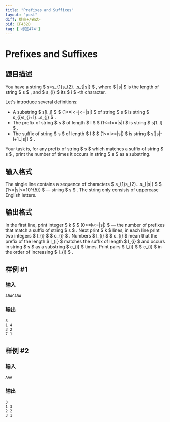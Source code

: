 ```yaml
---
title: "Prefixes and Suffixes"
layout: "post"
diff: 提高+/省选-
pid: CF432D
tag: ['标签474']
---
```


# Prefixes and Suffixes

## 题目描述

You have a string $ s=s_{1}s_{2}...s_{|s|} $ , where $ |s| $ is the length of string $ s $ , and $ s_{i} $ its $ i $ -th character.

Let's introduce several definitions:

- A substring $ s[i..j] $ $ (1<=i<=j<=|s|) $ of string $ s $ is string $ s_{i}s_{i+1}...s_{j} $ .
- The prefix of string $ s $ of length $ l $ $ (1<=l<=|s|) $ is string $ s[1..l] $ .
- The suffix of string $ s $ of length $ l $ $ (1<=l<=|s|) $ is string $ s[|s|-l+1..|s|] $ .

Your task is, for any prefix of string $ s $ which matches a suffix of string $ s $ , print the number of times it occurs in string $ s $ as a substring.

## 输入格式

The single line contains a sequence of characters $ s_{1}s_{2}...s_{|s|} $ $ (1<=|s|<=10^{5}) $ — string $ s $ . The string only consists of uppercase English letters.

## 输出格式

In the first line, print integer $ k $ $ (0<=k<=|s|) $ — the number of prefixes that match a suffix of string $ s $ . Next print $ k $ lines, in each line print two integers $ l_{i} $ $ c_{i} $ . Numbers $ l_{i} $ $ c_{i} $ mean that the prefix of the length $ l_{i} $ matches the suffix of length $ l_{i} $ and occurs in string $ s $ as a substring $ c_{i} $ times. Print pairs $ l_{i} $ $ c_{i} $ in the order of increasing $ l_{i} $ .

## 样例 #1

### 输入

```
ABACABA

```

### 输出

```
3
1 4
3 2
7 1

```

## 样例 #2

### 输入

```
AAA

```

### 输出

```
3
1 3
2 2
3 1

```


